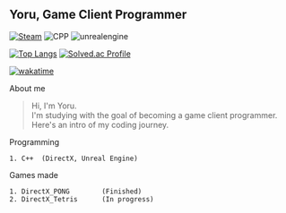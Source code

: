 ## Yoru, Game Client Programmer
[![Steam](https://img.shields.io/badge/Steam-000000.svg?&style=for-the-badge&logo=Steam&logoColor=White)](https://steamcommunity.com/profiles/76561198127959375/)
![CPP](https://img.shields.io/badge/CPP-00599C.svg?&style=for-the-badge&logo=cplusplus&logoColor=White)
![unrealengine](https://img.shields.io/badge/unrealengine-0E1128.svg?&style=for-the-badge&logo=unrealengine&logoColor=White)

[![Top Langs](https://github-readme-stats.vercel.app/api/top-langs/?username=yoru4890&bg_color=000000&text_color=FAFAFAA0&title_color=FFFFFF)](https://github.com/yoru4890/github-readme-stats)
[![Solved.ac Profile](http://mazassumnida.wtf/api/v2/generate_badge?boj=ysy4890)](https://solved.ac/ysy4890/)

[![wakatime](https://wakatime.com/badge/user/018d75d6-c26c-40c9-b61a-26ec11f0c9ce.svg)](https://wakatime.com/@018d75d6-c26c-40c9-b61a-26ec11f0c9ce)

About me

> Hi, I'm Yoru.  
> I'm studying with the goal of becoming a game client programmer.  
> Here's an intro of my coding journey.

Programming

```
1. C++  (DirectX, Unreal Engine)
```

Games made

```
1. DirectX_PONG        (Finished)
2. DirectX_Tetris      (In progress)
```
